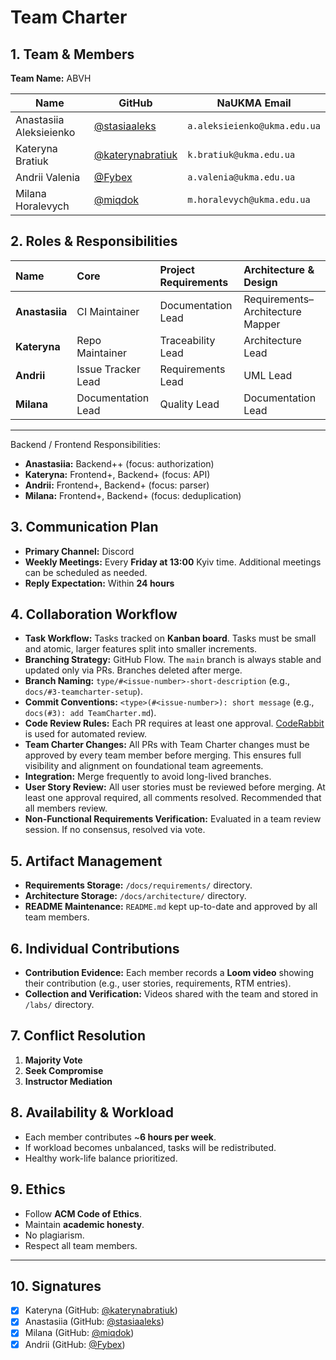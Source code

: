 # Team Charter

## 1. Team & Members

**Team Name:** ABVH

| Name | GitHub | NaUKMA Email |
|------|---------|--------------|
| Anastasiia Aleksieienko | [@stasiaaleks](https://github.com/stasiaaleks) | `a.aleksieienko@ukma.edu.ua` |
| Kateryna Bratiuk | [@katerynabratiuk](https://github.com/katerynabratiuk) | `k.bratiuk@ukma.edu.ua` |
| Andrii Valenia | [@Fybex](https://github.com/Fybex) | `a.valenia@ukma.edu.ua` |
| Milana Horalevych | [@miqdok](https://github.com/miqdok) | `m.horalevych@ukma.edu.ua` |

## 2. Roles & Responsibilities

| Name | Core | Project Requirements | Architecture & Design |
| :--- | :--- | :--- | :--- |
| **Anastasiia** | CI Maintainer | Documentation Lead | Requirements–Architecture Mapper |
| **Kateryna** | Repo Maintainer | Traceability Lead | Architecture Lead |
| **Andrii** | Issue Tracker Lead | Requirements Lead | UML Lead |
| **Milana** | Documentation Lead | Quality Lead | Documentation Lead |

---

Backend / Frontend Responsibilities:

* **Anastasiia:** Backend++ (focus: authorization)
* **Kateryna:** Frontend+, Backend+ (focus: API)
* **Andrii:** Frontend+, Backend+ (focus: parser)
* **Milana:** Frontend+, Backend+ (focus: deduplication)

## 3. Communication Plan

* **Primary Channel:** Discord  
* **Weekly Meetings:** Every **Friday at 13:00** Kyiv time. Additional meetings can be scheduled as needed.  
* **Reply Expectation:** Within **24 hours**  

## 4. Collaboration Workflow

* **Task Workflow:** Tasks tracked on **Kanban board**. Tasks must be small and atomic, larger features split into smaller increments.  
* **Branching Strategy:** GitHub Flow. The `main` branch is always stable and updated only via PRs. Branches deleted after merge.  
* **Branch Naming:** `type/#<issue-number>-short-description` (e.g., `docs/#3-teamcharter-setup`).  
* **Commit Conventions:** `<type>(#<issue-number>): short message` (e.g., `docs(#3): add TeamCharter.md`).  
* **Code Review Rules:** Each PR requires at least one approval. [CodeRabbit](https://www.coderabbit.ai/) is used for automated review.  
* **Team Charter Changes:** All PRs with Team Charter changes must be approved by every team member before merging. This ensures full visibility and alignment on foundational team agreements.
* **Integration:** Merge frequently to avoid long-lived branches.  
* **User Story Review:** All user stories must be reviewed before merging. At least one approval required, all comments resolved. Recommended that all members review.  
* **Non-Functional Requirements Verification:** Evaluated in a team review session. If no consensus, resolved via vote.  

## 5. Artifact Management

* **Requirements Storage:** `/docs/requirements/` directory.  
* **Architecture Storage:** `/docs/architecture/` directory.
* **README Maintenance:** `README.md` kept up-to-date and approved by all team members.  

## 6. Individual Contributions

* **Contribution Evidence:** Each member records a **Loom video** showing their contribution (e.g., user stories, requirements, RTM entries).  
* **Collection and Verification:** Videos shared with the team and stored in `/labs/` directory.  

## 7. Conflict Resolution

1. **Majority Vote**  
2. **Seek Compromise**  
3. **Instructor Mediation**  

## 8. Availability & Workload

* Each member contributes ~**6 hours per week**.  
* If workload becomes unbalanced, tasks will be redistributed.  
* Healthy work-life balance prioritized.  

## 9. Ethics

* Follow **ACM Code of Ethics**.  
* Maintain **academic honesty**.  
* No plagiarism.  
* Respect all team members.  

---

## 10. Signatures

* [x] Kateryna (GitHub: [@katerynabratiuk](https://github.com/katerynabratiuk))  
* [x] Anastasiia (GitHub: [@stasiaaleks](https://github.com/stasiaaleks))  
* [x] Milana (GitHub: [@miqdok](https://github.com/miqdok))  
* [x] Andrii (GitHub: [@Fybex](https://github.com/Fybex))
